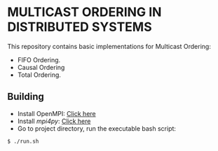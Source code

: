 # MULTICAST ORDERING IN DISTRIBUTED SYSTEMS
This repository contains basic implementations for Multicast Ordering:
- FIFO Ordering.
- Causal Ordering
- Total Ordering.

## Building
- Install OpenMPI: [Click here](https://www.open-mpi.org/software/ompi/v4.1/)
- Install _mpi4py_: [Click here](https://mpi4py.readthedocs.io/en/stable/index.html)
- Go to project directory, run the executable bash script:

```
$ ./run.sh
```
